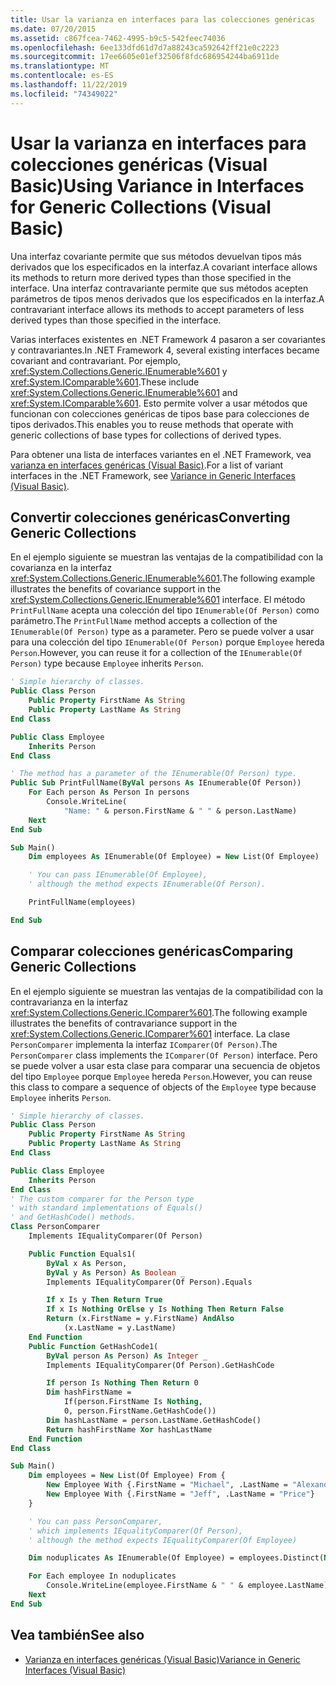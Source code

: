 ```yaml
---
title: Usar la varianza en interfaces para las colecciones genéricas
ms.date: 07/20/2015
ms.assetid: c867fcea-7462-4995-b9c5-542feec74036
ms.openlocfilehash: 6ee133dfd61d7d7a88243ca592642ff21e0c2223
ms.sourcegitcommit: 17ee6605e01ef32506f8fdc686954244ba6911de
ms.translationtype: MT
ms.contentlocale: es-ES
ms.lasthandoff: 11/22/2019
ms.locfileid: "74349022"
---
```

# <a name="using-variance-in-interfaces-for-generic-collections-visual-basic"></a><span data-ttu-id="658a4-102">Usar la varianza en interfaces para colecciones genéricas (Visual Basic)</span><span class="sxs-lookup"><span data-stu-id="658a4-102">Using Variance in Interfaces for Generic Collections (Visual Basic)</span></span>

<span data-ttu-id="658a4-103">Una interfaz covariante permite que sus métodos devuelvan tipos más derivados que los especificados en la interfaz.</span><span class="sxs-lookup"><span data-stu-id="658a4-103">A covariant interface allows its methods to return more derived types than those specified in the interface.</span></span> <span data-ttu-id="658a4-104">Una interfaz contravariante permite que sus métodos acepten parámetros de tipos menos derivados que los especificados en la interfaz.</span><span class="sxs-lookup"><span data-stu-id="658a4-104">A contravariant interface allows its methods to accept parameters of less derived types than those specified in the interface.</span></span>

<span data-ttu-id="658a4-105">Varias interfaces existentes en .NET Framework 4 pasaron a ser covariantes y contravariantes.</span><span class="sxs-lookup"><span data-stu-id="658a4-105">In .NET Framework 4, several existing interfaces became covariant and contravariant.</span></span> <span data-ttu-id="658a4-106">Por ejemplo, <xref:System.Collections.Generic.IEnumerable%601> y <xref:System.IComparable%601>.</span><span class="sxs-lookup"><span data-stu-id="658a4-106">These include <xref:System.Collections.Generic.IEnumerable%601> and <xref:System.IComparable%601>.</span></span> <span data-ttu-id="658a4-107">Esto permite volver a usar métodos que funcionan con colecciones genéricas de tipos base para colecciones de tipos derivados.</span><span class="sxs-lookup"><span data-stu-id="658a4-107">This enables you to reuse methods that operate with generic collections of base types for collections of derived types.</span></span>

<span data-ttu-id="658a4-108">Para obtener una lista de interfaces variantes en el .NET Framework, vea [varianza en interfaces genéricas (Visual Basic)](../../../../visual-basic/programming-guide/concepts/covariance-contravariance/variance-in-generic-interfaces.md).</span><span class="sxs-lookup"><span data-stu-id="658a4-108">For a list of variant interfaces in the .NET Framework, see [Variance in Generic Interfaces (Visual Basic)](../../../../visual-basic/programming-guide/concepts/covariance-contravariance/variance-in-generic-interfaces.md).</span></span>

## <a name="converting-generic-collections"></a><span data-ttu-id="658a4-109">Convertir colecciones genéricas</span><span class="sxs-lookup"><span data-stu-id="658a4-109">Converting Generic Collections</span></span>

<span data-ttu-id="658a4-110">En el ejemplo siguiente se muestran las ventajas de la compatibilidad con la covarianza en la interfaz <xref:System.Collections.Generic.IEnumerable%601>.</span><span class="sxs-lookup"><span data-stu-id="658a4-110">The following example illustrates the benefits of covariance support in the <xref:System.Collections.Generic.IEnumerable%601> interface.</span></span> <span data-ttu-id="658a4-111">El método `PrintFullName` acepta una colección del tipo `IEnumerable(Of Person)` como parámetro.</span><span class="sxs-lookup"><span data-stu-id="658a4-111">The `PrintFullName` method accepts a collection of the `IEnumerable(Of Person)` type as a parameter.</span></span> <span data-ttu-id="658a4-112">Pero se puede volver a usar para una colección del tipo `IEnumerable(Of Person)` porque `Employee` hereda `Person`.</span><span class="sxs-lookup"><span data-stu-id="658a4-112">However, you can reuse it for a collection of the `IEnumerable(Of Person)` type because `Employee` inherits `Person`.</span></span>

```vb
' Simple hierarchy of classes.
Public Class Person
    Public Property FirstName As String
    Public Property LastName As String
End Class

Public Class Employee
    Inherits Person
End Class

' The method has a parameter of the IEnumerable(Of Person) type.
Public Sub PrintFullName(ByVal persons As IEnumerable(Of Person))
    For Each person As Person In persons
        Console.WriteLine(
            "Name: " & person.FirstName & " " & person.LastName)
    Next
End Sub

Sub Main()
    Dim employees As IEnumerable(Of Employee) = New List(Of Employee)

    ' You can pass IEnumerable(Of Employee),
    ' although the method expects IEnumerable(Of Person).

    PrintFullName(employees)

End Sub
```

## <a name="comparing-generic-collections"></a><span data-ttu-id="658a4-113">Comparar colecciones genéricas</span><span class="sxs-lookup"><span data-stu-id="658a4-113">Comparing Generic Collections</span></span>

<span data-ttu-id="658a4-114">En el ejemplo siguiente se muestran las ventajas de la compatibilidad con la contravarianza en la interfaz <xref:System.Collections.Generic.IComparer%601>.</span><span class="sxs-lookup"><span data-stu-id="658a4-114">The following example illustrates the benefits of contravariance support in the <xref:System.Collections.Generic.IComparer%601> interface.</span></span> <span data-ttu-id="658a4-115">La clase `PersonComparer` implementa la interfaz `IComparer(Of Person)`.</span><span class="sxs-lookup"><span data-stu-id="658a4-115">The `PersonComparer` class implements the `IComparer(Of Person)` interface.</span></span> <span data-ttu-id="658a4-116">Pero se puede volver a usar esta clase para comparar una secuencia de objetos del tipo `Employee` porque `Employee` hereda `Person`.</span><span class="sxs-lookup"><span data-stu-id="658a4-116">However, you can reuse this class to compare a sequence of objects of the `Employee` type because `Employee` inherits `Person`.</span></span>

```vb
' Simple hierarchy of classes.
Public Class Person
    Public Property FirstName As String
    Public Property LastName As String
End Class

Public Class Employee
    Inherits Person
End Class
' The custom comparer for the Person type
' with standard implementations of Equals()
' and GetHashCode() methods.
Class PersonComparer
    Implements IEqualityComparer(Of Person)

    Public Function Equals1(
        ByVal x As Person,
        ByVal y As Person) As Boolean _
        Implements IEqualityComparer(Of Person).Equals

        If x Is y Then Return True
        If x Is Nothing OrElse y Is Nothing Then Return False
        Return (x.FirstName = y.FirstName) AndAlso
            (x.LastName = y.LastName)
    End Function
    Public Function GetHashCode1(
        ByVal person As Person) As Integer _
        Implements IEqualityComparer(Of Person).GetHashCode

        If person Is Nothing Then Return 0
        Dim hashFirstName =
            If(person.FirstName Is Nothing,
            0, person.FirstName.GetHashCode())
        Dim hashLastName = person.LastName.GetHashCode()
        Return hashFirstName Xor hashLastName
    End Function
End Class

Sub Main()
    Dim employees = New List(Of Employee) From {
        New Employee With {.FirstName = "Michael", .LastName = "Alexander"},
        New Employee With {.FirstName = "Jeff", .LastName = "Price"}
    }

    ' You can pass PersonComparer,
    ' which implements IEqualityComparer(Of Person),
    ' although the method expects IEqualityComparer(Of Employee)

    Dim noduplicates As IEnumerable(Of Employee) = employees.Distinct(New PersonComparer())

    For Each employee In noduplicates
        Console.WriteLine(employee.FirstName & " " & employee.LastName)
    Next
End Sub
```

## <a name="see-also"></a><span data-ttu-id="658a4-117">Vea también</span><span class="sxs-lookup"><span data-stu-id="658a4-117">See also</span></span>

- [<span data-ttu-id="658a4-118">Varianza en interfaces genéricas (Visual Basic)</span><span class="sxs-lookup"><span data-stu-id="658a4-118">Variance in Generic Interfaces (Visual Basic)</span></span>](../../../../visual-basic/programming-guide/concepts/covariance-contravariance/variance-in-generic-interfaces.md)
